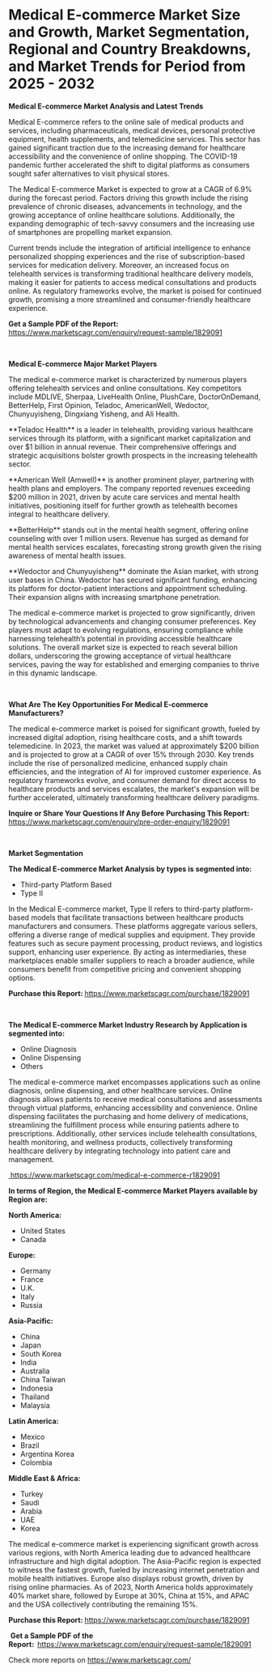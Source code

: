 <p><h1>Medical E-commerce Market Size and Growth, Market Segmentation, Regional and Country Breakdowns, and Market Trends for Period from 2025 -  2032</h1></p><p><strong>Medical E-commerce Market Analysis and Latest Trends</strong></p>
<p><p>Medical E-commerce refers to the online sale of medical products and services, including pharmaceuticals, medical devices, personal protective equipment, health supplements, and telemedicine services. This sector has gained significant traction due to the increasing demand for healthcare accessibility and the convenience of online shopping. The COVID-19 pandemic further accelerated the shift to digital platforms as consumers sought safer alternatives to visit physical stores.</p><p>The Medical E-commerce Market is expected to grow at a CAGR of 6.9% during the forecast period. Factors driving this growth include the rising prevalence of chronic diseases, advancements in technology, and the growing acceptance of online healthcare solutions. Additionally, the expanding demographic of tech-savvy consumers and the increasing use of smartphones are propelling market expansion.</p><p>Current trends include the integration of artificial intelligence to enhance personalized shopping experiences and the rise of subscription-based services for medication delivery. Moreover, an increased focus on telehealth services is transforming traditional healthcare delivery models, making it easier for patients to access medical consultations and products online. As regulatory frameworks evolve, the market is poised for continued growth, promising a more streamlined and consumer-friendly healthcare experience.</p></p>
<p><strong>Get a Sample PDF of the Report:&nbsp;</strong> <a href="https://www.marketscagr.com/enquiry/request-sample/1829091?utm_campaign=1869&utm_medium=2&utm_source=Github&utm_content=ia&utm_term=03032025&utm_id=medical-e-commerce">https://www.marketscagr.com/enquiry/request-sample/1829091</a></p>
<p>&nbsp;</p>
<p><strong>Medical E-commerce Major Market Players</strong></p>
<p><p>The medical e-commerce market is characterized by numerous players offering telehealth services and online consultations. Key competitors include MDLIVE, Sherpaa, LiveHealth Online, PlushCare, DoctorOnDemand, BetterHelp, First Opinion, Teladoc, AmericanWell, Wedoctor, Chunyuyisheng, Dingxiang Yisheng, and Ali Health.</p><p>**Teladoc Health** is a leader in telehealth, providing various healthcare services through its platform, with a significant market capitalization and over $1 billion in annual revenue. Their comprehensive offerings and strategic acquisitions bolster growth prospects in the increasing telehealth sector.</p><p>**American Well (Amwell)** is another prominent player, partnering with health plans and employers. The company reported revenues exceeding $200 million in 2021, driven by acute care services and mental health initiatives, positioning itself for further growth as telehealth becomes integral to healthcare delivery.</p><p>**BetterHelp** stands out in the mental health segment, offering online counseling with over 1 million users. Revenue has surged as demand for mental health services escalates, forecasting strong growth given the rising awareness of mental health issues.</p><p>**Wedoctor and Chunyuyisheng** dominate the Asian market, with strong user bases in China. Wedoctor has secured significant funding, enhancing its platform for doctor-patient interactions and appointment scheduling. Their expansion aligns with increasing smartphone penetration.</p><p>The medical e-commerce market is projected to grow significantly, driven by technological advancements and changing consumer preferences. Key players must adapt to evolving regulations, ensuring compliance while harnessing telehealth’s potential in providing accessible healthcare solutions. The overall market size is expected to reach several billion dollars, underscoring the growing acceptance of virtual healthcare services, paving the way for established and emerging companies to thrive in this dynamic landscape.</p></p>
<p>&nbsp;</p>
<p><strong>What Are The Key Opportunities For Medical E-commerce Manufacturers?</strong></p>
<p><p>The medical e-commerce market is poised for significant growth, fueled by increased digital adoption, rising healthcare costs, and a shift towards telemedicine. In 2023, the market was valued at approximately $200 billion and is projected to grow at a CAGR of over 15% through 2030. Key trends include the rise of personalized medicine, enhanced supply chain efficiencies, and the integration of AI for improved customer experience. As regulatory frameworks evolve, and consumer demand for direct access to healthcare products and services escalates, the market's expansion will be further accelerated, ultimately transforming healthcare delivery paradigms.</p></p>
<p><strong>Inquire or Share Your Questions If Any Before Purchasing This Report:</strong> <a href="https://www.marketscagr.com/enquiry/pre-order-enquiry/1829091?utm_campaign=1869&utm_medium=2&utm_source=Github&utm_content=ia&utm_term=03032025&utm_id=medical-e-commerce">https://www.marketscagr.com/enquiry/pre-order-enquiry/1829091</a></p>
<p>&nbsp;</p>
<p><strong>Market Segmentation</strong></p>
<p><strong>The Medical E-commerce Market Analysis by types is segmented into:</strong></p>
<p><ul><li>Third-party Platform Based</li><li>Type II</li></ul></p>
<p><p>In the Medical E-commerce market, Type II refers to third-party platform-based models that facilitate transactions between healthcare products manufacturers and consumers. These platforms aggregate various sellers, offering a diverse range of medical supplies and equipment. They provide features such as secure payment processing, product reviews, and logistics support, enhancing user experience. By acting as intermediaries, these marketplaces enable smaller suppliers to reach a broader audience, while consumers benefit from competitive pricing and convenient shopping options.</p></p>
<p><strong>Purchase this Report:&nbsp;</strong><a href="https://www.marketscagr.com/purchase/1829091?utm_campaign=1869&utm_medium=2&utm_source=Github&utm_content=ia&utm_term=03032025&utm_id=medical-e-commerce">https://www.marketscagr.com/purchase/1829091</a></p>
<p>&nbsp;</p>
<p><strong>The Medical E-commerce Market Industry Research by Application is segmented into:</strong></p>
<p><ul><li>Online Diagnosis</li><li>Online Dispensing</li><li>Others</li></ul></p>
<p><p>The medical e-commerce market encompasses applications such as online diagnosis, online dispensing, and other healthcare services. Online diagnosis allows patients to receive medical consultations and assessments through virtual platforms, enhancing accessibility and convenience. Online dispensing facilitates the purchasing and home delivery of medications, streamlining the fulfillment process while ensuring patients adhere to prescriptions. Additionally, other services include telehealth consultations, health monitoring, and wellness products, collectively transforming healthcare delivery by integrating technology into patient care and management.</p></p>
<p><a href="https://www.marketscagr.com/medical-e-commerce-r1829091?utm_campaign=1869&utm_medium=2&utm_source=Github&utm_content=ia&utm_term=03032025&utm_id=medical-e-commerce">&nbsp;https://www.marketscagr.com/medical-e-commerce-r1829091</a></p>
<p><strong>In terms of Region, the Medical E-commerce Market Players available by Region are:</strong></p>
<p>
    <p> <strong> North America: </strong>
        <ul>
            <li>United States</li>
            <li>Canada</li>
        </ul>
        </p> 
    <p> <strong> Europe: </strong>
        <ul>
            <li>Germany</li>
            <li>France</li>
            <li>U.K.</li>
            <li>Italy</li>
            <li>Russia</li>
        </ul>
        </p> 
    <p> <strong> Asia-Pacific: </strong>
        <ul>
            <li>China</li>
            <li>Japan</li>
            <li>South Korea</li>
            <li>India</li>
            <li>Australia</li>
            <li>China Taiwan</li>
            <li>Indonesia</li>
            <li>Thailand</li>
            <li>Malaysia</li>
        </ul>
        </p> 
    <p> <strong> Latin America: </strong>
        <ul>
            <li>Mexico</li>
            <li>Brazil</li>
            <li>Argentina Korea</li>
            <li>Colombia</li>
        </ul>
        </p> 
    <p> <strong> Middle East & Africa: </strong>
        <ul>
            <li>Turkey</li>
            <li>Saudi</li>
            <li>Arabia</li>
            <li>UAE</li>
            <li>Korea</li>
        </ul>
    </p>
    </p>
<p><p>The medical e-commerce market is experiencing significant growth across various regions, with North America leading due to advanced healthcare infrastructure and high digital adoption. The Asia-Pacific region is expected to witness the fastest growth, fueled by increasing internet penetration and mobile health initiatives. Europe also displays robust growth, driven by rising online pharmacies. As of 2023, North America holds approximately 40% market share, followed by Europe at 30%, China at 15%, and APAC and the USA collectively contributing the remaining 15%.</p></p>
<p><strong>Purchase this Report: </strong><a href="https://www.marketscagr.com/purchase/1829091?utm_campaign=1869&utm_medium=2&utm_source=Github&utm_content=ia&utm_term=03032025&utm_id=medical-e-commerce">https://www.marketscagr.com/purchase/1829091</a></p>
<p>&nbsp;<strong>Get a Sample PDF of the Report:&nbsp;&nbsp;</strong><a href="https://www.marketscagr.com/enquiry/request-sample/1829091?utm_campaign=1869&utm_medium=2&utm_source=Github&utm_content=ia&utm_term=03032025&utm_id=medical-e-commerce">https://www.marketscagr.com/enquiry/request-sample/1829091</a></p>
<p><strong></strong></p>
<p>Check more reports on <a href="https://www.marketscagr.com/?utm_campaign=1869&utm_medium=2&utm_source=Github&utm_content=ia&utm_term=03032025&utm_id=medical-e-commerce">https://www.marketscagr.com/</a></p>